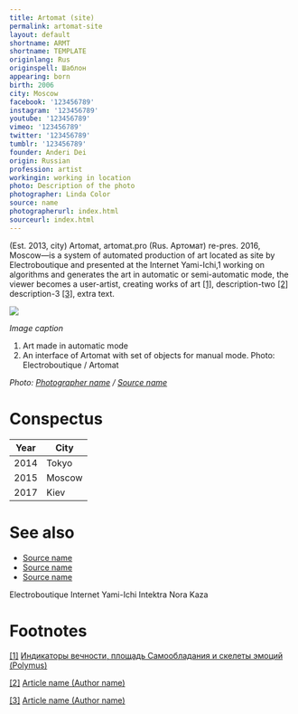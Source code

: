 ```yaml
---
title: Artomat (site)
permalink: artomat-site
layout: default
shortname: ARMT
shortname: TEMPLATE
originlang: Rus
originspell: Шаблон
appearing: born
birth: 2006
city: Moscow
facebook: '123456789'
instagram: '123456789'
youtube: '123456789'
vimeo: '123456789'
twitter: '123456789'
tumblr: '123456789'
founder: Anderi Dei
origin: Russian
profession: artist
workingin: working in location
photo: Description of the photo
photographer: Linda Color
source: name
photographerurl: index.html
sourceurl: index.html
---
```


(Est. 2013, city) Artomat, artomat.pro (Rus. Артомат) re-pres. 2016, Moscow—is a system of automated production of art located as site by Electroboutique and presented at the Internet Yami-Ichi,1 working on algorithms and generates the art in automatic or semi-automatic mode,  the viewer becomes a user-artist, creating works of art <span id="a1">[\[1\]](#f1)</span>, description-two <span id="a2">[\[2\]](#f2)</span> description-3 <span id="a3">[\[3\]](#f3)</span>, extra text.

![](/images/image-name.jpg)

*Image caption*

1. Art made in automatic mode
2. An interface of Artomat with set of objects for manual mode.
Photo: Electroboutique / Artomat

*Photo: [Photographer name](http://example.net/) / [Source name](http://example.net/)*

# Conspectus

|Year|City|
|----|---------|
|2014|Tokyo|
|2015|Moscow|
|2017|Kiev|

# See also

- [Source name](http://example.net/)
- [Source name](http://example.net/)
- [Source name](http://example.net/)

Electroboutique
Internet Yami-Ichi
Intektra
Nora Kaza

# Footnotes

[[1]](#a1) <span id="f1"></span> [Индикаторы вечности, площадь Самообладания и скелеты эмоций (Polymus)](http://example.net/article)

[[2]](#a2) <span id="f2"></span> [Article name (Author name)](http://example.net/article)

[[3]](#a3) <span id="f3"></span> [Article name (Author name)](http://example.net/article)
